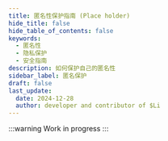 ```yaml
---
title: 匿名性保护指南 (Place holder)
hide_title: false
hide_table_of_contents: false
keywords:
  - 匿名性
  - 隐私保护
  - 安全指南
description: 如何保护自己的匿名性
sidebar_label: 匿名保护
draft: false
last_update:
  date: 2024-12-28
  author: developer and contributor of $Li
---
```


:::warning
Work in progress
:::
